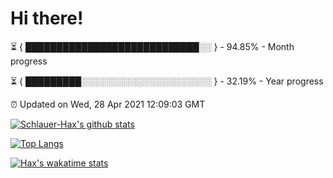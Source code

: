 # Hi there!

⏳ { ████████████████████████████░░ } - 94.85% - Month progress

⏳ { █████████░░░░░░░░░░░░░░░░░░░░░ } - 32.19% - Year progress

⏰ Updated on Wed, 28 Apr 2021 12:09:03 GMT


[![Schlauer-Hax's github stats](https://github-readme-stats.vercel.app/api?username=Schlauer-Hax&show_icons=true&theme=dark&count_private=true)](https://github.com/Schlauer-Hax)


[![Top Langs](https://github-readme-stats.vercel.app/api/top-langs/?username=Schlauer-Hax&layout=compact&theme=dark)](https://github.com/Schlauer-Hax?tab=repositories)


[![Hax's wakatime stats](https://github-readme-stats.vercel.app/api/wakatime?username=Hax&theme=dark)](https://wakatime.com/@Hax)


